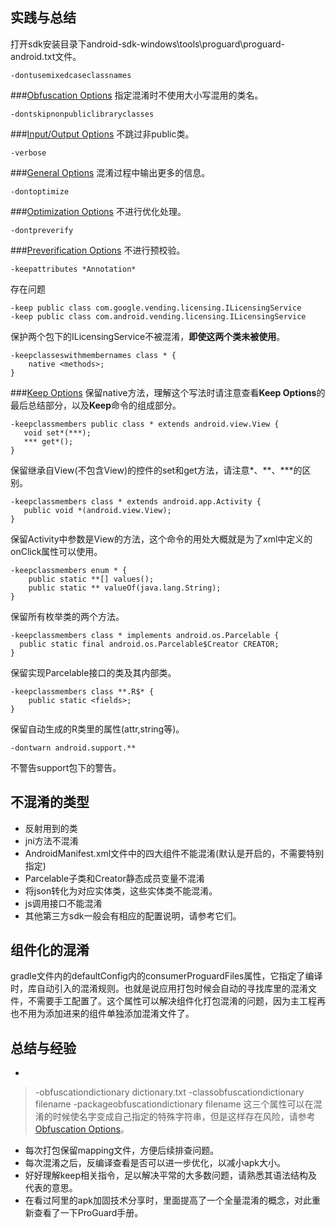 ## 实践与总结
打开sdk安装目录下android-sdk-windows\tools\proguard\proguard-android.txt文件。
```
-dontusemixedcaseclassnames
```
###[Obfuscation Options](https://github.com/weeklynote/weeklymd/blob/master/proguard/obfuscation-options.md)
指定混淆时不使用大小写混用的类名。
```
-dontskipnonpubliclibraryclasses
```
###[Input/Output Options](https://github.com/weeklynote/weeklymd/blob/master/proguard/io-options.md)
不跳过非public类。
```
-verbose
```
###[General Options](https://github.com/weeklynote/weeklymd/blob/master/proguard/general-options.md)
混淆过程中输出更多的信息。
```
-dontoptimize
```
###[Optimization Options](http://)
不进行优化处理。
```
-dontpreverify
```
###[Preverification Options](http://)
不进行预校验。
```
-keepattributes *Annotation*
```
存在问题
```
-keep public class com.google.vending.licensing.ILicensingService
-keep public class com.android.vending.licensing.ILicensingService
```
保护两个包下的ILicensingService不被混淆，**即使这两个类未被使用**。
```
-keepclasseswithmembernames class * {
    native <methods>;
}
```
###[Keep Options](https://github.com/weeklynote/weeklymd/blob/master/proguard/keep-options.md)
保留native方法，理解这个写法时请注意查看**Keep Options**的最后总结部分，以及**Keep**命令的组成部分。
```
-keepclassmembers public class * extends android.view.View {
   void set*(***);
   *** get*();
}
```
保留继承自View(不包含View)的控件的set和get方法，请注意\*、\*\*、\*\*\*的区别。
```
-keepclassmembers class * extends android.app.Activity {
   public void *(android.view.View);
}
```
保留Activity中参数是View的方法，这个命令的用处大概就是为了xml中定义的onClick属性可以使用。
```
-keepclassmembers enum * {
    public static **[] values();
    public static ** valueOf(java.lang.String);
}
```
保留所有枚举类的两个方法。
```
-keepclassmembers class * implements android.os.Parcelable {
  public static final android.os.Parcelable$Creator CREATOR;
}
```
保留实现Parcelable接口的类及其内部类。
```
-keepclassmembers class **.R$* {
    public static <fields>;
}
```
保留自动生成的R类里的属性(attr,string等)。
```
-dontwarn android.support.**
```
不警告support包下的警告。

## 不混淆的类型
- 反射用到的类
- jni方法不混淆
- AndroidManifest.xml文件中的四大组件不能混淆(默认是开启的，不需要特别指定)
- Parcelable子类和Creator静态成员变量不混淆
- 将json转化为对应实体类，这些实体类不能混淆。
- js调用接口不能混淆
- 其他第三方sdk一般会有相应的配置说明，请参考它们。

## 组件化的混淆
gradle文件内的defaultConfig内的consumerProguardFiles属性，它指定了编译时，库自动引入的混淆规则。也就是说应用打包时候会自动的寻找库里的混淆文件，不需要手工配置了。这个属性可以解决组件化打包混淆的问题，因为主工程再也不用为添加进来的组件单独添加混淆文件了。
## 总结与经验
- 
> -obfuscationdictionary dictionary.txt
> -classobfuscationdictionary filename
> -packageobfuscationdictionary filename
> 这三个属性可以在混淆的时候使名字变成自己指定的特殊字符串，但是这样存在风险，请参考[Obfuscation Options](https://github.com/weeklynote/weeklymd/blob/master/proguard/obfuscation-options.md)。
- 每次打包保留mapping文件，方便后续排查问题。
- 每次混淆之后，反编译查看是否可以进一步优化，以减小apk大小。
- 好好理解keep相关指令，足以解决平常的大多数问题，请熟悉其语法结构及代表的意思。
- 在看过阿里的apk加固技术分享时，里面提高了一个全量混淆的概念，对此重新查看了一下ProGuard手册。









































